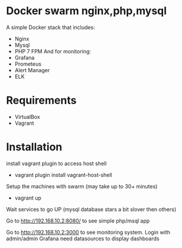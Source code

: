 Docker swarm nginx,php,mysql
=====================
 A simple Docker stack that includes:
  - Nginx
  - Mysql
  - PHP 7 FPM 
And for monitoring:
  - Grafana
  - Prometeus
  - Alert Manager
  - ELK
  
  
# Requirements
  - VirtualBox
  - Vagrant
  
 
# Installation

install vagrant plugin to access host shell
 - vagrant plugin install vagrant-host-shell
 
Setup the machines with swarm (may take up to 30+ minutes)
 - vagrant up

Wait services to go UP (mysql database stars a bit slover then others)

Go to http://192.168.10.2:8080/ to see simple php/msql app

Go to http://192.168.10.2:3000 to see monitoring system.
Login with admin/admin
Grafana need datasources to display dashboards

